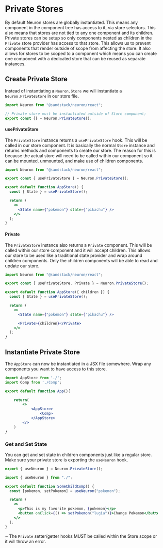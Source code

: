 # Private Stores

By default Neuron stores are globally instantiated. This means any component in the component tree has access to it, via store selectors. This also means that stores are not tied to any one component and its children. Private stores can be setup so only components nested as children in the `Private` store provider has access to that store. This allows us to prevent components that render outside of scope from affecting the store. It also allows for stores to be scoped to a component which means you can create one component with a dedicated store that can be reused as separate instances.

## Create Private Store

Instead of instantiating a `Neuron.Store` we will instantiate a `Neuron.PrivateStore` in our store file.

```jsx
import Neuron from "@sandstack/neuron/react";

// Private store must be instantiated outside of Store component;
export const {} = Neuron.PrivateStore();
```

#### usePrivateStore

The `PrivateStore` instance returns a `usePrivateStore` hook. This will be called in our store component. It is basically the normal `Store` instance and returns methods and components to create our store. The reason for this is because the actual store will need to be called within our component so it can be mounted, unmounted, and make use of children components.

```jsx
import Neuron from "@sandstack/neuron/react";

export const { usePrivateStore } = Neuron.PrivateStore();

export default function AppStore() {
  const { State } = usePrivateStore();

  return (
    <>
      <State name={"pokemon"} state={"pikachu"} />
    </>
  );
}
```

#### Private

The `PrivateStore` instance also returns a `Private` component. This will be called within our store component and it will accept children. This allows our store to be used like a traditional state provider and wrap around children components. Only the children components will be able to read and update our store.

```jsx
import Neuron from "@sandstack/neuron/react";

export const { usePrivateStore, Private } = Neuron.PrivateStore();

export default function AppStore({ children }) {
  const { State } = usePrivateStore();

  return (
    <>
      <State name={"pokemon"} state={"pikachu"} />

      <Private>{children}</Private>
    </>
  );
}
```

## Instantiate Private Store

The `AppStore` can now be instantiated in a JSX file somewhere. Wrap any components you want to have access to this store.

```jsx
import AppStore from './';
import Comp from './Comp';

export default function App(){

    return(
        <>
            <AppStore>
                <Comp>
            </AppStore>
        </>
    )
}

```

### Get and Set State

You can get and set state in children components just like a regular store. Make sure your private store is exporting the `useNeuron` hook.

```jsx
export { useNeuron } = Neuron.PrivateStore();
```

```jsx
import { useNeuron } from "./";

export default function SomeChildComp() {
  const [pokemon, setPokemon] = useNeuron("pokemon");

  return (
    <>
      <p>This is my favorite pokemon, {pokemon}</p>
      <button onClick={() => setPokemon("lugia")}>Change Pokemon</button>
    </>
  );
}
```

~ The `Private` setter/getter hooks MUST be called within the Store scope or it will throw an error.
